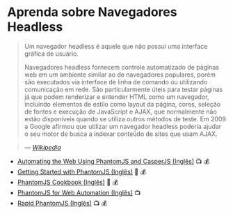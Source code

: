 # Aprenda sobre Navegadores Headless

> Um navegador headless é aquele que não possui uma interface gráfica de usuário.
>
> Navegadores headless fornecem controle automatizado de páginas web em um ambiente similar ao de navegadores populares, porém são executados via interface de linha de comando ou utilizando comunicação em rede. São particularmente úteis para testar páginas já que podem renderizar e entender HTML como um navegador, incluindo elementos de estilo como layout da página, cores, seleção de fontes e execução de JavaScript e AJAX, que normalmente não estão disponíveis quando se utiliza outros métodos de teste. Em 2009 a Google afirmou que utilizar um navegador headless poderia ajudar o seu motor de busca a indexar conteúdo de sites que usam AJAX.

><cite>&#8212; [Wikipedia](https://en.wikipedia.org/wiki/Headless_browser)</cite>

* [Automating the Web Using PhantomJS and CasperJS (Inglês)](https://app.pluralsight.com/library/courses/automating-web-phantom-js-casper-js/table-of-contents) :tv: :moneybag:
* [Getting Started with PhantomJS (Inglês)](https://www.amazon.com.br/Phantomjs-Aries-Beltran/dp/1782164227/ref=sr_1_2?ie=UTF8&qid=1493139799&sr=8-2&keywords=PhantomJS) :book: :moneybag:
* [PhantomJS Cookbook (Inglês)](https://www.amazon.com.br/PhantomJS-Cookbook-Rob-Friesel-ebook/dp/B00KYMCWPU/ref=sr_1_1?ie=UTF8&qid=1493139799&sr=8-1&keywords=PhantomJS) :book: :moneybag:
* [PhantomJS for Web Automation (Inglês)](https://www.youtube.com/watch?v=OqEcn_6GBDI) :tv:
* [Rapid PhantomJS (Inglês)](https://www.packtpub.com/web-development/rapid-phantomjs-video) :tv: :moneybag:
